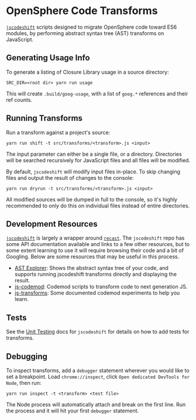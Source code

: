 # OpenSphere Code Transforms

[`jscodeshift`](https://github.com/facebook/jscodeshift) scripts designed to migrate OpenSphere code toward ES6 modules, by performing abstract syntax tree (AST) transforms on JavaScript.

## Generating Usage Info

To generate a listing of Closure Library usage in a source directory:

```
SRC_DIR=<root dir> yarn run usage
```

This will create `.build/goog-usage`, with a list of `goog.*` references and their ref counts.

## Running Transforms

Run a transform against a project's source:

```
yarn run shift -t src/transforms/<transform>.js <input>
```

The input parameter can either be a single file, or a directory. Directories will be searched recursively for JavaScript files and all files will be modified.

By default, `jscodeshift` will modify input files in-place. To skip changing files and output the result of changes to the console:

```
yarn run dryrun -t src/transforms/<transform>.js <input>
```

All modified sources will be dumped in full to the console, so it's highly recommended to only do this on individual files instead of entire directories.

## Development Resources

[`jscodeshift`](https://github.com/facebook/jscodeshift) is largely a wrapper around [`recast`](https://github.com/benjamn/recast). The `jscodeshift` repo has some API documentation available and links to a few other resources, but to some extent learning to use it will require browsing their code and a bit of Googling. Below are some resources that may be useful in this process.

- [AST Explorer](http://astexplorer.net/): Shows the abstract syntax tree of your code, and supports running jscodeshift transforms directly and displaying the result.
- [js-codemod](https://github.com/cpojer/js-codemod/): Codemod scripts to transform code to next generation JS.
- [js-transforms](https://github.com/jhgg/js-transforms): Some documented codemod experiments to help you learn.

## Tests

See the [Unit Testing](https://github.com/facebook/jscodeshift#unit-testing) docs for `jscodeshift` for details on how to add tests for transforms.

## Debugging

To inspect transforms, add a `debugger` statement wherever you would like to set a breakpoint. Load `chrome://inspect`, click `Open dedicated DevTools for Node`, then run:

```
yarn run inspect -t <transform> <test file>
```

The Node process will automatically attach and break on the first line. Run the process and it will hit your first `debugger` statement.
